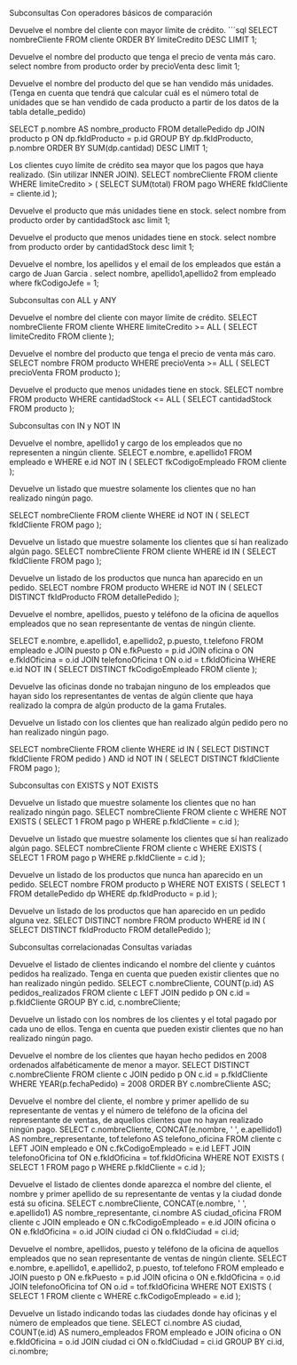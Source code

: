 Subconsultas Con operadores básicos de comparación

Devuelve el nombre del cliente con mayor límite de crédito.
´´´sql 
SELECT nombreCliente FROM cliente ORDER BY limiteCredito DESC LIMIT 1;

Devuelve el nombre del producto que tenga el precio de venta más caro. select nombre from producto order by precioVenta desc limit 1;

Devuelve el nombre del producto del que se han vendido más unidades. (Tenga en cuenta que tendrá que calcular cuál es el número total de unidades que se han vendido de cada producto a partir de los datos de la tabla detalle_pedido)

SELECT p.nombre AS nombre_producto FROM detallePedido dp JOIN producto p ON dp.fkIdProducto = p.id GROUP BY dp.fkIdProducto, p.nombre ORDER BY SUM(dp.cantidad) DESC LIMIT 1;

Los clientes cuyo límite de crédito sea mayor que los pagos que haya realizado. (Sin utilizar INNER JOIN). SELECT nombreCliente FROM cliente WHERE limiteCredito > ( SELECT SUM(total) FROM pago WHERE fkIdCliente = cliente.id );

Devuelve el producto que más unidades tiene en stock. select nombre from producto order by cantidadStock asc limit 1;

Devuelve el producto que menos unidades tiene en stock. select nombre from producto order by cantidadStock desc limit 1;

Devuelve el nombre, los apellidos y el email de los empleados que están a cargo de Juan Garcia . select nombre, apellido1,apellido2 from empleado where fkCodigoJefe = 1;

Subconsultas con ALL y ANY

Devuelve el nombre del cliente con mayor límite de crédito.
SELECT nombreCliente FROM cliente WHERE limiteCredito >= ALL ( SELECT limiteCredito FROM cliente );

Devuelve el nombre del producto que tenga el precio de venta más caro. SELECT nombre FROM producto WHERE precioVenta >= ALL ( SELECT precioVenta FROM producto );

Devuelve el producto que menos unidades tiene en stock. SELECT nombre FROM producto WHERE cantidadStock <= ALL ( SELECT cantidadStock FROM producto );

Subconsultas con IN y NOT IN

Devuelve el nombre, apellido1 y cargo de los empleados que no representen a ningún cliente. SELECT e.nombre, e.apellido1 FROM empleado e WHERE e.id NOT IN ( SELECT fkCodigoEmpleado FROM cliente );

Devuelve un listado que muestre solamente los clientes que no han realizado ningún pago.

SELECT nombreCliente FROM cliente WHERE id NOT IN ( SELECT fkIdCliente FROM pago );

Devuelve un listado que muestre solamente los clientes que sí han realizado algún pago. SELECT nombreCliente FROM cliente WHERE id IN ( SELECT fkIdCliente FROM pago );

Devuelve un listado de los productos que nunca han aparecido en un pedido. SELECT nombre FROM producto WHERE id NOT IN ( SELECT DISTINCT fkIdProducto FROM detallePedido );

Devuelve el nombre, apellidos, puesto y teléfono de la oficina de aquellos empleados que no sean representante de ventas de ningún cliente.

SELECT e.nombre, e.apellido1, e.apellido2, p.puesto, t.telefono FROM empleado e JOIN puesto p ON e.fkPuesto = p.id JOIN oficina o ON e.fkIdOficina = o.id JOIN telefonoOficina t ON o.id = t.fkIdOficina WHERE e.id NOT IN ( SELECT DISTINCT fkCodigoEmpleado FROM cliente );

Devuelve las oficinas donde no trabajan ninguno de los empleados que hayan sido los representantes de ventas de algún cliente que haya realizado la compra de algún producto de la gama Frutales.

Devuelve un listado con los clientes que han realizado algún pedido pero no han realizado ningún pago.

SELECT nombreCliente FROM cliente WHERE id IN ( SELECT DISTINCT fkIdCliente FROM pedido ) AND id NOT IN ( SELECT DISTINCT fkIdCliente FROM pago );

Subconsultas con EXISTS y NOT EXISTS

Devuelve un listado que muestre solamente los clientes que no han realizado ningún pago. SELECT nombreCliente FROM cliente c WHERE NOT EXISTS ( SELECT 1 FROM pago p WHERE p.fkIdCliente = c.id );

Devuelve un listado que muestre solamente los clientes que sí han realizado algún pago. SELECT nombreCliente FROM cliente c WHERE EXISTS ( SELECT 1 FROM pago p WHERE p.fkIdCliente = c.id );

Devuelve un listado de los productos que nunca han aparecido en un pedido. SELECT nombre FROM producto p WHERE NOT EXISTS ( SELECT 1 FROM detallePedido dp WHERE dp.fkIdProducto = p.id );

Devuelve un listado de los productos que han aparecido en un pedido alguna vez. SELECT DISTINCT nombre FROM producto WHERE id IN ( SELECT DISTINCT fkIdProducto FROM detallePedido );

Subconsultas correlacionadas Consultas variadas

Devuelve el listado de clientes indicando el nombre del cliente y cuántos pedidos ha realizado. Tenga en cuenta que pueden existir clientes que no han realizado ningún pedido.
SELECT c.nombreCliente, COUNT(p.id) AS pedidos_realizados FROM cliente c LEFT JOIN pedido p ON c.id = p.fkIdCliente GROUP BY c.id, c.nombreCliente;

Devuelve un listado con los nombres de los clientes y el total pagado por cada uno de ellos. Tenga en cuenta que pueden existir clientes que no han realizado ningún pago.

Devuelve el nombre de los clientes que hayan hecho pedidos en 2008 ordenados alfabéticamente de menor a mayor. SELECT DISTINCT c.nombreCliente FROM cliente c JOIN pedido p ON c.id = p.fkIdCliente WHERE YEAR(p.fechaPedido) = 2008 ORDER BY c.nombreCliente ASC;

Devuelve el nombre del cliente, el nombre y primer apellido de su representante de ventas y el número de teléfono de la oficina del representante de ventas, de aquellos clientes que no hayan realizado ningún pago. SELECT c.nombreCliente, CONCAT(e.nombre, ' ', e.apellido1) AS nombre_representante, tof.telefono AS telefono_oficina FROM cliente c LEFT JOIN empleado e ON c.fkCodigoEmpleado = e.id LEFT JOIN telefonoOficina tof ON e.fkIdOficina = tof.fkIdOficina WHERE NOT EXISTS ( SELECT 1 FROM pago p WHERE p.fkIdCliente = c.id );

Devuelve el listado de clientes donde aparezca el nombre del cliente, el nombre y primer apellido de su representante de ventas y la ciudad donde está su oficina. SELECT c.nombreCliente, CONCAT(e.nombre, ' ', e.apellido1) AS nombre_representante, ci.nombre AS ciudad_oficina FROM cliente c JOIN empleado e ON c.fkCodigoEmpleado = e.id JOIN oficina o ON e.fkIdOficina = o.id JOIN ciudad ci ON o.fkIdCiudad = ci.id;

Devuelve el nombre, apellidos, puesto y teléfono de la oficina de aquellos empleados que no sean representante de ventas de ningún cliente. SELECT e.nombre, e.apellido1, e.apellido2, p.puesto, tof.telefono FROM empleado e JOIN puesto p ON e.fkPuesto = p.id JOIN oficina o ON e.fkIdOficina = o.id JOIN telefonoOficina tof ON o.id = tof.fkIdOficina WHERE NOT EXISTS ( SELECT 1 FROM cliente c WHERE c.fkCodigoEmpleado = e.id );

Devuelve un listado indicando todas las ciudades donde hay oficinas y el número de empleados que tiene. SELECT ci.nombre AS ciudad, COUNT(e.id) AS numero_empleados FROM empleado e JOIN oficina o ON e.fkIdOficina = o.id JOIN ciudad ci ON o.fkIdCiudad = ci.id GROUP BY ci.id, ci.nombre;
